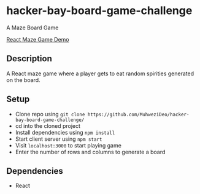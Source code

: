 # hacker-bay-board-game-challenge
A Maze Board Game

[React Maze Game Demo](https://muhwezideo.github.io/hacker-bay-board-game-challenge/)

## Description
A React maze game where a player gets to eat random spirities generated on the board. 

## Setup
- Clone repo using `git clone https://github.com/MuhweziDeo/hacker-bay-board-game-challenge/`
- cd into the cloned project
- Install dependencies using `npm install`
- Start client server using `npm start`
- Visit `localhost:3000` to start playing game
- Enter the number of rows and columns to generate a board

## Dependencies 
- React

